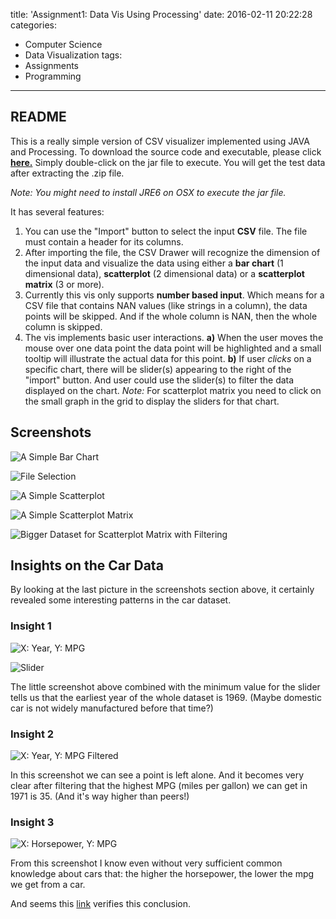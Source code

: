 title: 'Assignment1: Data Vis Using Processing'
date: 2016-02-11 20:22:28
categories:
- Computer Science
- Data Visualization
tags:
- Assignments
- Programming
---

## README

This is a really simple version of CSV visualizer implemented using JAVA and Processing. To download the source code and executable, please click **[here.](https://www.dropbox.com/s/mye6asq4q00djyk/Submit%20Folder.zip?dl=0)** Simply double-click on the jar file to execute. You will get the test data after extracting the .zip file.

_Note: You might need to install JRE6 on OSX to execute the jar file._

It has several features:
1. You can use the "Import" button to select the input **CSV** file. The file must contain a header for its columns.
2. After importing the file, the CSV Drawer will recognize the dimension of the input data and visualize the data using either a **bar chart** (1 dimensional data), **scatterplot** (2 dimensional data) or a **scatterplot matrix** (3 or more).
3. Currently this vis only supports **number based input**. Which means for a CSV file that contains NAN values (like strings in a column), the data points will be skipped. And if the whole column is NAN, then the whole column is skipped.
4. The vis implements basic user interactions. **a)** When the user moves the mouse over one data point the data point will be highlighted and a small tooltip will illustrate the actual data for this point. **b)** If user _clicks_ on a specific chart, there will be slider(s) appearing to the right of the "import" button. And user could use the slider(s) to filter the data displayed on the chart. _Note:_ For scatterplot matrix you need to click on the small graph in the grid to display the sliders for that chart.

## Screenshots

![A Simple Bar Chart](/blog/images/simplebar.png)

![File Selection](/blog/images/simplef.png)

![A Simple Scatterplot](/blog/images/simplesp.png)

![A Simple Scatterplot Matrix](/blog/images/simplespm.png)

![Bigger Dataset for Scatterplot Matrix with Filtering](/blog/images/simplefspm.png)

## Insights on the Car Data

By looking at the last picture in the screenshots section above, it certainly revealed some interesting patterns in the car dataset.

### Insight 1

![X: Year, Y: MPG](/blog/images/yearmpg.png)

![Slider](/blog/images/slider.png)

The little screenshot above combined with the minimum value for the slider tells us that the earliest year of the whole dataset is 1969. (Maybe domestic car is not widely manufactured before that time?)

### Insight 2

![X: Year, Y: MPG Filtered](/blog/images/yearmpgfilter.png)

In this screenshot we can see a point is left alone. And it becomes very clear after filtering that the highest MPG (miles per gallon) we can get in 1971 is 35. (And it's way higher than peers!)

### Insight 3

![X: Horsepower, Y: MPG](/blog/images/horsepowermpg.png)

From this screenshot I know even without very sufficient common knowledge about cars that: the higher the horsepower, the lower the mpg we get from a car.

And seems this [link](http://cars.axlegeeks.com/v/94/Average-Fuel-Economy-vs-Horsepower) verifies this conclusion.
